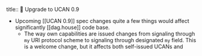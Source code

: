 title:: 🚦 Upgrade to UCAN 0.9

- Upcoming [[UCAN 0.9]] spec changes quite a few things would affect significantly [[dag.house]] code base.
	- The way own capabilities are issued changes from signaling through `my` URI protocol scheme to signaling through designated `my` field. This is a welcome change, but it affects both self-issued UCANs and